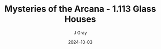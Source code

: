 ---
title: 'Mysteries of the Arcana - 1.113 Glass Houses'
alt: 'Mysteries of the Arcana'
date: '2024-10-03'
author: 'J Gray'
artist: 'Keira'
---